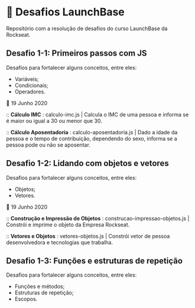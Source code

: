 # :rocket: Desafios LaunchBase
Repositório com a resolução de desafios do curso LaunchBase da Rockseat.


##  Desafio 1-1: Primeiros passos com JS 

Desafios para fortalecer alguns conceitos, entre eles:
- Variáveis;
- Condicionais;
- Operadores.


📆 19 Junho 2020

:: **Cálculo IMC** : calculo-imc.js | Calcula o IMC de uma pessoa e informa se é maior ou igual a 30 ou menor que 30.

:: **Cálculo Aposentadoria** : calculo-aposentadoria.js | Dado a idade da pessoa e o tempo de contribuição, dependendo do sexo, informa se a pessoa pode ou não se aposentar.

##  Desafio 1-2: Lidando com objetos e vetores 

Desafios para fortalecer alguns conceitos, entre eles:
- Objetos;
- Vetores.

📆 19 Junho 2020

:: **Construção e Impressão de Objetos** : construcao-impressao-objetos.js | Constrói e imprime o objeto da Empresa Rockseat.

:: **Vetores e Objetos** : vetores-objetos.js | Constrói vetor de pessoa desenvolvedora e tecnologias que trabalha.


##  Desafio 1-3: Funções e estruturas de repetição 

Desafios para fortalecer alguns conceitos, entre eles:

- Funções e métodos;
- Estruturas de repetição;
- Escopos.


